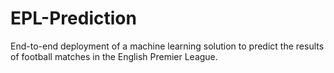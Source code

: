 # EPL-Prediction
End-to-end deployment of a machine learning solution to predict the results of football matches in the English Premier League.
